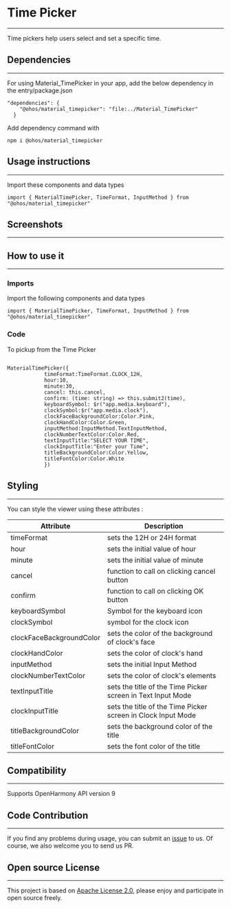 # Time Picker
****
Time pickers help users select and set a specific time.
## Dependencies
****
For using Material_TimePicker in your app, add the below dependency in the entry/package.json  
```
"dependencies": {
    "@ohos/material_timepicker": "file:../Material_TimePicker"
  }
```
Add dependency command with
```
npm i @ohos/material_timepicker
```
## Usage instructions
****
Import these components and data types
```
import { MaterialTimePicker, TimeFormat, InputMethod } from "@ohos/material_timepicker"
```
## Screenshots
****

## How to use it
***
### Imports
Import the following components and data types
```
import { MaterialTimePicker, TimeFormat, InputMethod } from "@ohos/material_timepicker"
```
### Code
To pickup from the Time Picker
```

MaterialTimePicker({
            timeFormat:TimeFormat.CLOCK_12H,
            hour:10,
            minute:30,
            cancel: this.cancel,
            confirm: (time: string) => this.submit2(time),
            keyboardSymbol: $r("app.media.keyboard"),
            clockSymbol:$r("app.media.clock"),
            clockFaceBackgroundColor:Color.Pink,
            clockHandColor:Color.Green,
            inputMethod:InputMethod.TextInputMethod,
            clockNumberTextColor:Color.Red,
            textInputTitle:"SELECT YOUR TIME",
            clockInputTitle:"Enter your Time",
            titleBackgroundColor:Color.Yellow,
            titleFontColor:Color.White
            })
```

## Styling
****
You can style the viewer using these attributes :

| Attribute  | Description  |
| ------------ | ------------ |
| timeFormat | sets the 12H or 24H format   |
| hour | sets the initial value of hour   |
| minute | sets the initial value of minute   |
| cancel | function to call on clicking cancel button   |
| confirm | function to call on clicking OK button   |
| keyboardSymbol  | Symbol for the keyboard icon |
| clockSymbol  | symbol for the clock icon  |
| clockFaceBackgroundColor  | sets the color of the background of clock's face  |
| clockHandColor   |  sets the color of clock's hand |
| inputMethod | sets the initial Input Method   |
| clockNumberTextColor | sets the color of clock's elements  |
| textInputTitle | sets the title of the Time Picker screen in Text Input Mode   |
| clockInputTitle | sets the title of the Time Picker screen in Clock Input Mode   |
| titleBackgroundColor | sets the background color of the title  |
| titleFontColor | sets the font color of the title  |

## Compatibility
****
Supports OpenHarmony API version 9
## Code Contribution
****
If you find any problems during usage, you can submit an [issue](https://github.com/Applib-OpenHarmony/MaterialTimePicker/issues) to us. Of course, we also welcome you to send us PR.
## Open source License
****
This project is based on [Apache License 2.0](./LICENSE), please enjoy and participate in open source freely.

